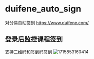 # duifene_auto_sign
对分易自动签到
https://www.duifene.com/
## 登录后监控课程签到
支持二维码和签到码签到
![1715853160414](https://github.com/liuzhijie443/duifene_auto_sign/assets/25584923/12fce0f7-f0ac-4920-8315-b39efc1ec1ae)

